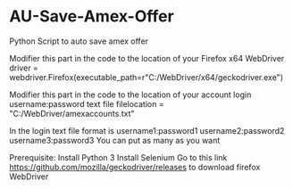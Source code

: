 # AU-Save-Amex-Offer
Python Script to auto save amex offer

Modifier this part in the code to the location of your Firefox x64 WebDriver
driver = webdriver.Firefox(executable_path=r"C:/WebDriver/x64/geckodriver.exe")

Modifier this part in the code to the location of your account login username:password text file
filelocation = "C:/WebDriver/amexaccounts.txt"

In the login text file format is
username1:password1
username2:password2
username3:password3
You can put as many as you want

Prerequisite:
Install Python 3
Install Selenium
Go to this link https://github.com/mozilla/geckodriver/releases to download firefox WebDriver
